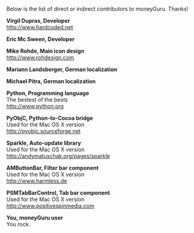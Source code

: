 Below is the list of direct or indirect contributors to moneyGuru. Thanks!

**Virgil Dupras, Developer**<br/>
<http://www.hardcoded.net>

**Eric Mc Sween, Developer**

**Mike Rohde, Main icon design**<br/>
<http://www.rohdesign.com>

**Mariann Landsberger, German localization**

**Michael Pitra, German localization**

**Python, Programming language**<br/>
The bestest of the bests<br/>
<http://www.python.org>

**PyObjC, Python-to-Cocoa bridge**<br/>
Used for the Mac OS X version<br/>
<http://pyobjc.sourceforge.net>

**Sparkle, Auto-update library**<br/>
Used for the Mac OS X version<br/>
<http://andymatuschak.org/pages/sparkle>

**AMButtonBar, Filter bar component**<br/>
Used for the Mac OS X version<br/>
<http://www.harmless.de>

**PSMTabBarControl, Tab bar component**<br/>
Used for the Mac OS X version<br/>
<http://www.positivespinmedia.com>

**You, moneyGuru user**<br/>
You rock.